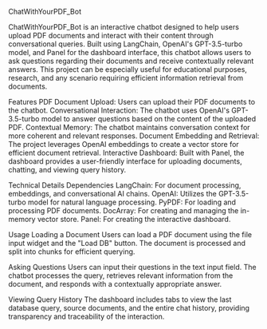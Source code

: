 ChatWithYourPDF_Bot

ChatWithYourPDF_Bot is an interactive chatbot designed to help users upload PDF documents and interact with their content through conversational queries. Built using LangChain, OpenAI's GPT-3.5-turbo model, and Panel for the dashboard interface, this chatbot allows users to ask questions regarding their documents and receive contextually relevant answers. This project can be especially useful for educational purposes, research, and any scenario requiring efficient information retrieval from documents.

Features
PDF Document Upload: Users can upload their PDF documents to the chatbot.
Conversational Interaction: The chatbot uses OpenAI's GPT-3.5-turbo model to answer questions based on the content of the uploaded PDF.
Contextual Memory: The chatbot maintains conversation context for more coherent and relevant responses.
Document Embedding and Retrieval: The project leverages OpenAI embeddings to create a vector store for efficient document retrieval.
Interactive Dashboard: Built with Panel, the dashboard provides a user-friendly interface for uploading documents, chatting, and viewing query history.

Technical Details
Dependencies
LangChain: For document processing, embeddings, and conversational AI chains.
OpenAI: Utilizes the GPT-3.5-turbo model for natural language processing.
PyPDF: For loading and processing PDF documents.
DocArray: For creating and managing the in-memory vector store.
Panel: For creating the interactive dashboard.

Usage
Loading a Document
Users can load a PDF document using the file input widget and the "Load DB" button. The document is processed and split into chunks for efficient querying.

Asking Questions
Users can input their questions in the text input field. The chatbot processes the query, retrieves relevant information from the document, and responds with a contextually appropriate answer.

Viewing Query History
The dashboard includes tabs to view the last database query, source documents, and the entire chat history, providing transparency and traceability of the interaction.
